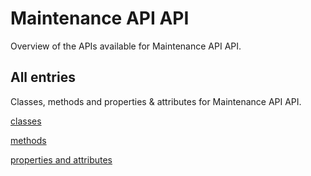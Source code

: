 [
This is a templated file. Adding content to this file may result in it being
reverted. Instead, if you want to place additional content, create an
"overview_content.md" file in `docs/` directory. The Sphinx tool will
pick up on the content and merge the content.
]: #

# Maintenance API API

Overview of the APIs available for Maintenance API API.

## All entries

Classes, methods and properties & attributes for
Maintenance API API.

[classes](https://cloud.google.com/python/docs/reference/google-cloud-maintenance-api/latest/summary_class.html)

[methods](https://cloud.google.com/python/docs/reference/google-cloud-maintenance-api/latest/summary_method.html)

[properties and
attributes](https://cloud.google.com/python/docs/reference/google-cloud-maintenance-api/latest/summary_property.html)
